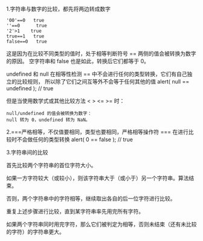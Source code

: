 1.字符串与数字的比较，都先将两边转成数字
   
    '00'==0   true
    ''==0      true
    '2'>1    true
    true==1   true
    false==0   true
这是因为在比较不同类型的值时，处于相等判断符号 == 两侧的值会被转换为数字的原因。
空字符串和 false 也是如此，转换后它们都等于 0。

undefined 和 null 在相等性检测 == 中不会进行任何的类型转换，它们有自己独立的比较规则，
所以除了它们之间互等外不会等于任何其他的值
alert( null == undefined ); // true

但是当使用数学式或其他比较方法 < > <= >= 时： 
  
    null/undefined 的值会被转换为数字：
    null 转为 0，undefined 转为 NaN。


2.===严格相等，不仅值要相同，类型也要相同，严格相等操作符 === 在进行比较时不会做任何的类型转换
  alert( 0 == false ); // true

3.字符串间的比较
   
   首先比较两个字符串的首位字符大小。
   
   如果一方字符较大（或较小），则该字符串大于（或小于）另一个字符串。算法结束。
   
   否则，两个字符串中的字符相等，继续取出各自的后一位字符进行比较。
   
   重复上述步骤进行比较，直到某字符串率先用完所有字符。
   
   如果两个字符串同时用完字符，那么它们被判定为相等，否则未结束（还有未比较的字符）的字符串更大。
